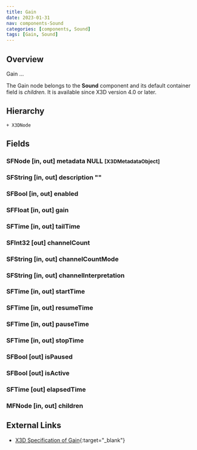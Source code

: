 ```yaml
---
title: Gain
date: 2023-01-31
nav: components-Sound
categories: [components, Sound]
tags: [Gain, Sound]
---
```

<style>
.post h3 {
   word-spacing: 0.2em;
}
</style>

## Overview

Gain ...

The Gain node belongs to the **Sound** component and its default container field is *children.* It is available since X3D version 4.0 or later.

## Hierarchy

```
+ X3DNode
```

## Fields

### SFNode [in, out] **metadata** NULL <small>[X3DMetadataObject]</small>

### SFString [in, out] **description** ""

### SFBool [in, out] **enabled** <small></small>

### SFFloat [in, out] **gain** <small></small>

### SFTime [in, out] **tailTime** <small></small>

### SFInt32 [out] **channelCount** <small></small>

### SFString [in, out] **channelCountMode** <small></small>

### SFString [in, out] **channelInterpretation** <small></small>

### SFTime [in, out] **startTime** <small></small>

### SFTime [in, out] **resumeTime** <small></small>

### SFTime [in, out] **pauseTime** <small></small>

### SFTime [in, out] **stopTime** <small></small>

### SFBool [out] **isPaused** <small></small>

### SFBool [out] **isActive** <small></small>

### SFTime [out] **elapsedTime** <small></small>

### MFNode [in, out] **children** <small></small>

## External Links

- [X3D Specification of Gain](https://www.web3d.org/documents/specifications/19775-1/V4.0/Part01/components/sound.html#Gain){:target="_blank"}
